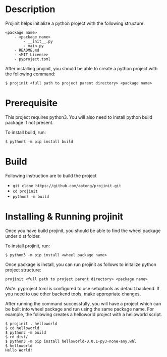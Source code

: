 # Description
Projinit helps initialize a python project with the following structure:
```
<package name>
    - <package name>
        - __init__.py
        - main.py
    - README.md
    - <MIT License>
    - pyproject.toml
```
After installing projinit, you should be able to create a python project with the following command:
```
$ projinit <full path to project parent directory> <package name>
```
# Prerequisite
This project requires python3. You will also need to install python build package if not present. 

To install build, run:
```
$ python3 -m pip install build
```

# Build
Following instruction are to build the project
- `git clone https://github.com/aatong/projinit.git`
- `cd projinit`
- `python3 -m build`

# Installing & Running projinit
Once you have build projinit, you should be able to find the wheel package under dist folder.

To install projinit, run:
```
$ python3 -m pip install <wheel package name>
```

Once package is install, you can run projinit as follows to initalize python project structure:
```
projinit <full path to project parent directory> <package name>
```

*Note*: pyproject.toml is configured to use setuptools as default backend. If you need to use other backend tools, make appropriate changes.

After running the command successfully, you will have a project which can be built into wheel package and run using the same package name. For example, the following creates a helloworld project with a helloworld script.

```
$ projinit . helloworld
$ cd helloworld
$ python3 -m build
$ cd dist/
$ python3 -m pip install helloworld-0.0.1-py3-none-any.whl
$ helloworld 
Hello World!
```